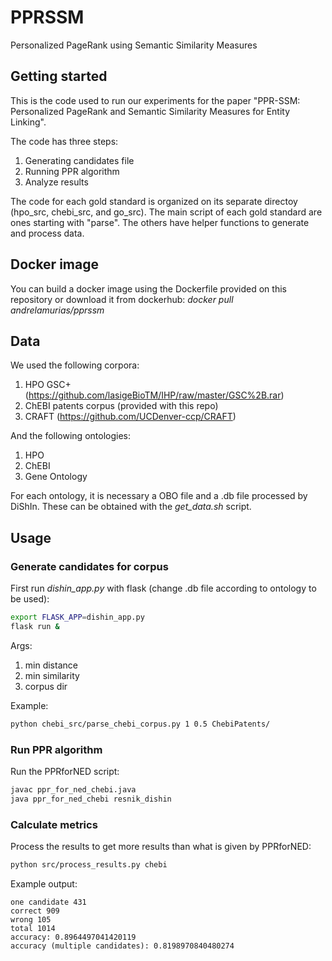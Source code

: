 # PPRSSM

Personalized PageRank using Semantic Similarity Measures


## Getting started

This is the code used to run our experiments for the paper "PPR-SSM: Personalized PageRank and Semantic Similarity Measures for Entity Linking".

The code has three steps:

1. Generating candidates file
2. Running PPR algorithm 
3. Analyze results

The code for each gold standard is organized on its separate directoy (hpo_src, chebi_src, and go_src).
The main script of each gold standard are ones starting with "parse".
The others have helper functions to generate and process data. 

## Docker image

You can build a docker image using the Dockerfile provided on this repository or download it from dockerhub:
*docker pull andrelamurias/pprssm*

## Data

We used the following corpora:

1. HPO GSC+ (https://github.com/lasigeBioTM/IHP/raw/master/GSC%2B.rar)
2. ChEBI patents corpus (provided with this repo)
3. CRAFT (https://github.com/UCDenver-ccp/CRAFT)

And the following ontologies:

1. HPO
2. ChEBI
3. Gene Ontology

For each ontology, it is necessary a OBO file and a .db file processed by DiShIn. These can be obtained with the *get_data.sh* script.

## Usage

### Generate candidates for corpus
First run *dishin_app.py* with flask (change .db file according to ontology to be used):
```bash
export FLASK_APP=dishin_app.py
flask run &
```
Args:

1. min distance
2. min similarity
3. corpus dir

Example:
```bash
python chebi_src/parse_chebi_corpus.py 1 0.5 ChebiPatents/
```

### Run PPR algorithm

Run the PPRforNED script:
```bash
javac ppr_for_ned_chebi.java
java ppr_for_ned_chebi resnik_dishin
```

### Calculate metrics

Process the results to get more results than what is given by PPRforNED:
```bash
python src/process_results.py chebi
```

Example output:
```
one candidate 431
correct 909
wrong 105
total 1014
accuracy: 0.8964497041420119
accuracy (multiple candidates): 0.8198970840480274
```